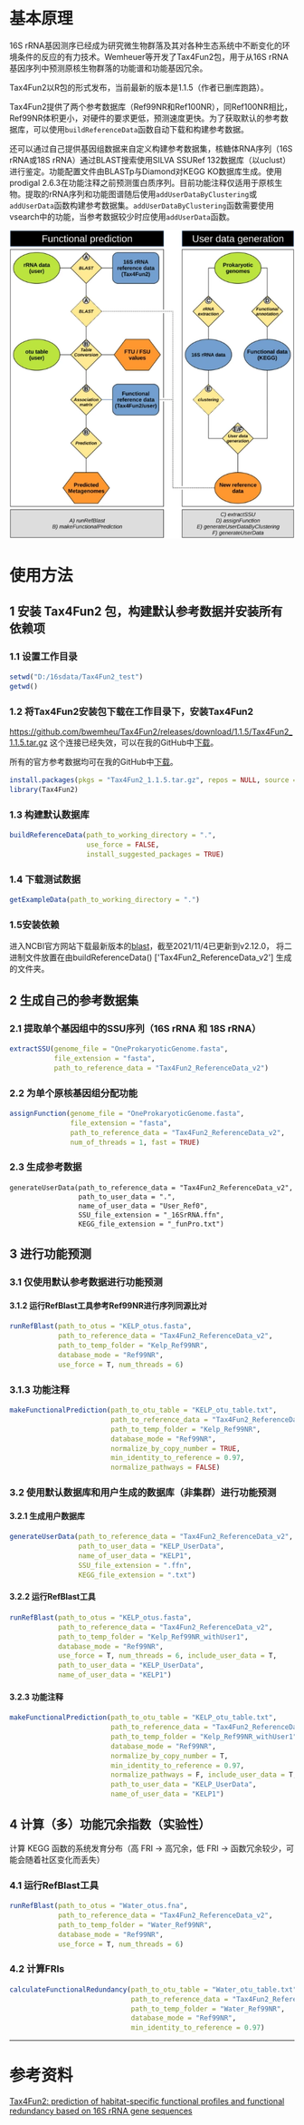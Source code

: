 # 基本原理
16S rRNA基因测序已经成为研究微生物群落及其对各种生态系统中不断变化的环境条件的反应的有力技术。Wemheuer等开发了Tax4Fun2包，用于从16S rRNA基因序列中预测原核生物群落的功能谱和功能基因冗余。

Tax4Fun2以R包的形式发布，当前最新的版本是1.1.5（作者已删库跑路）。

Tax4Fun2提供了两个参考数据库（Ref99NR和Ref100NR），同Ref100NR相比，Ref99NR体积更小，对硬件的要求更低，预测速度更快。为了获取默认的参考数据库，可以使用`buildReferenceData`函数自动下载和构建参考数据。

还可以通过自己提供基因组数据来自定义构建参考数据集，核糖体RNA序列（16S rRNA或18S rRNA）通过BLAST搜索使用SILVA SSURef 132数据库（以uclust）进行鉴定。功能配置文件由BLASTp与Diamond对KEGG KO数据库生成。使用prodigal 2.6.3在功能注释之前预测蛋白质序列。目前功能注释仅适用于原核生物。提取的rRNA序列和功能图谱随后使用`addUserDataByClustering`或`addUserData`函数构建参考数据集。`addUserDataByClustering`函数需要使用vsearch中的功能，当参考数据较少时应使用`addUserData`函数。

![Tax4Fun2工作流程](/R-packages/生物信息学/plots/Tax4Fun2工作流程.webp)

# 使用方法
## 1 安装 Tax4Fun2 包，构建默认参考数据并安装所有依赖项
### 1.1 设置工作目录
```R
setwd("D:/16sdata/Tax4Fun2_test")
getwd()
```

### 1.2 将Tax4Fun2安装包下载在工作目录下，安装Tax4Fun2
https://github.com/bwemheu/Tax4Fun2/releases/download/1.1.5/Tax4Fun2_1.1.5.tar.gz
这个连接已经失效，可以在我的GitHub中[下载](https://github.com/ZihaoShu/Tax4Fun2/raw/main/Tax4Fun2_1.1.5.tar.gz)。

所有的官方参考数据均可在我的GitHub中[下载](https://github.com/ZihaoShu/Tax4Fun2)。

```R
install.packages(pkgs = "Tax4Fun2_1.1.5.tar.gz", repos = NULL, source = TRUE)
library(Tax4Fun2)
```
### 1.3 构建默认数据库
```R
buildReferenceData(path_to_working_directory = ".", 
                   use_force = FALSE, 
                   install_suggested_packages = TRUE)
```
### 1.4 下载测试数据
```R
getExampleData(path_to_working_directory = ".")
```
### 1.5安装依赖
进入NCBI官方网站下载最新版本的[blast](https://ftp.ncbi.nlm.nih.gov/blast/executables/blast+/LATEST/ncbi-blast-2.12.0+-win64.exe)，截至2021/11/4已更新到v2.12.0，
将二进制文件放置在由buildReferenceData() ['Tax4Fun2_ReferenceData_v2'] 生成的文件夹。

## 2 生成自己的参考数据集
### 2.1 提取单个基因组中的SSU序列（16S rRNA 和 18S rRNA）
```R
extractSSU(genome_file = "OneProkaryoticGenome.fasta", 
           file_extension = "fasta", 
           path_to_reference_data = "Tax4Fun2_ReferenceData_v2")
```
### 2.2 为单个原核基因组分配功能
```R
assignFunction(genome_file = "OneProkaryoticGenome.fasta", 
               file_extension = "fasta", 
               path_to_reference_data = "Tax4Fun2_ReferenceData_v2", 
               num_of_threads = 1, fast = TRUE)
```

### 2.3 生成参考数据
```
generateUserData(path_to_reference_data = "Tax4Fun2_ReferenceData_v2", 
                 path_to_user_data = ".", 
                 name_of_user_data = "User_Ref0", 
                 SSU_file_extension = "_16SrRNA.ffn", 
                 KEGG_file_extension = "_funPro.txt")
```

## 3 进行功能预测
### 3.1 仅使用默认参考数据进行功能预测
#### 3.1.2 运行RefBlast工具参考Ref99NR进行序列同源比对
```R
runRefBlast(path_to_otus = "KELP_otus.fasta", 
            path_to_reference_data = "Tax4Fun2_ReferenceData_v2", 
            path_to_temp_folder = "Kelp_Ref99NR", 
            database_mode = "Ref99NR", 
            use_force = T, num_threads = 6)
```
### 3.1.3 功能注释
```R
makeFunctionalPrediction(path_to_otu_table = "KELP_otu_table.txt", 
                         path_to_reference_data = "Tax4Fun2_ReferenceData_v2", 
                         path_to_temp_folder = "Kelp_Ref99NR", 
                         database_mode = "Ref99NR", 
                         normalize_by_copy_number = TRUE, 
                         min_identity_to_reference = 0.97, 
                         normalize_pathways = FALSE)
```
### 3.2 使用默认数据库和用户生成的数据库（非集群）进行功能预测
#### 3.2.1 生成用户数据库
```R
generateUserData(path_to_reference_data = "Tax4Fun2_ReferenceData_v2", 
                 path_to_user_data = "KELP_UserData", 
                 name_of_user_data = "KELP1", 
                 SSU_file_extension = ".ffn", 
                 KEGG_file_extension = ".txt")
```
#### 3.2.2 运行RefBlast工具
```R
runRefBlast(path_to_otus = "KELP_otus.fasta", 
            path_to_reference_data = "Tax4Fun2_ReferenceData_v2", 
            path_to_temp_folder = "Kelp_Ref99NR_withUser1", 
            database_mode = "Ref99NR", 
            use_force = T, num_threads = 6, include_user_data = T, 
            path_to_user_data = "KELP_UserData", 
            name_of_user_data = "KELP1")
```
#### 3.2.3 功能注释
```R
makeFunctionalPrediction(path_to_otu_table = "KELP_otu_table.txt", 
                         path_to_reference_data = "Tax4Fun2_ReferenceData_v2", 
                         path_to_temp_folder = "Kelp_Ref99NR_withUser1", 
                         database_mode = "Ref99NR", 
                         normalize_by_copy_number = T, 
                         min_identity_to_reference = 0.97, 
                         normalize_pathways = F, include_user_data = T, 
                         path_to_user_data = "KELP_UserData", 
                         name_of_user_data = "KELP1")
```

## 4 计算（多）功能冗余指数（实验性）
计算 KEGG 函数的系统发育分布（高 FRI -> 高冗余，低 FRI -> 函数冗余较少，可能会随着社区变化而丢失）
### 4.1 运行RefBlast工具
```R
runRefBlast(path_to_otus = "Water_otus.fna", 
            path_to_reference_data = "Tax4Fun2_ReferenceData_v2", 
            path_to_temp_folder = "Water_Ref99NR", 
            database_mode = "Ref99NR", 
            use_force = T, num_threads = 6)
```
### 4.2 计算FRIs
```R
calculateFunctionalRedundancy(path_to_otu_table = "Water_otu_table.txt", 
                              path_to_reference_data = "Tax4Fun2_ReferenceData_v2", 
                              path_to_temp_folder = "Water_Ref99NR", 
                              database_mode = "Ref99NR", 
                              min_identity_to_reference = 0.97)
```

---
# 参考资料
[Tax4Fun2: prediction of habitat-specific functional profiles and functional redundancy based on 16S rRNA gene sequences](https://doi.org/10.1186/s40793-020-00358-7)